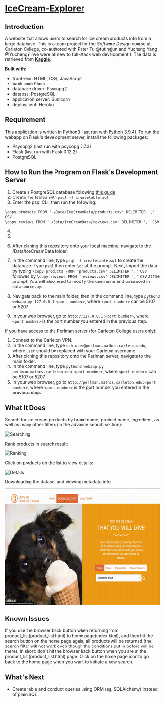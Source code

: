 # [IceCream-Explorer](https://ice-cream-explorer.herokuapp.com/)

## Introduction
A website that allows users to search for ice cream products info from a large database. This is a team project for the _Software Design_ course at Carleton College, co-authored with Peter Tu @tutingjun and Yucheng Yang @YuchengY (we were all new to full-stack web development!). The data is retrieved from [**Kaggle**](https://www.kaggle.com/tysonpo/ice-cream-dataset). 

**Built with:**
- front-end: HTML, CSS, JavaScript 
- back-end: Flask
- database driver: Psycopg2
- databse: PostgreSQL
- application server: Gunicorn
- deployment: Heroku


## Requirement 
This application is written in Python3 (last run with Python 3.9.4).
To run the webapp on Flask's development server, install the following packages:
- Psycopg2 (last run with psycopg 2.7.3)
- Flask (last run with Flask 0.12.2)
- PostgreSQL


## How to Run the Program on Flask's Development Server
1. Create a PostgreSQL database following [this guide](https://www.guru99.com/postgresql-create-database.html)
2. Create the tables with `psql -f createtable.sql`
3. Enter the psql CLI, then run the following:
```
\copy products FROM './Data/IceCreamData/products.csv' DELIMITER ',' CSV
\copy reviews FROM './Data/IceCreamData/reviews.csv' DELIMITER ',' CSV
```
4. 
  
4. 
5. After cloning this repository onto your local machine, navigate to the /Data/IceCreamData folder.
6. In the command line, type `psql -f createtable.sql` to create the database. Type `psql` then enter `\dt` at the prompt. Next, import the data by typing `\copy products FROM 'products.csv' DELIMITER ',' CSV` followed by `\copy reviews FROM 'reviews.csv' DELIMITER ',' CSV` at the prompt. You will also need to modify the username and password in `datasource.py`.
7. Navigate back to the main folder, then in the command line, type `python3 webapp.py 127.0.0.1 <port number>`, where `<port number>` can be 5107 or 5207.
8. In your web browser, go to `http://127.0.0.1:<port bumber>`, where `<port number>` is the port number you entered in the previous step.


If you have access to the Perlman server (for Carleton College users only):
1. Connect to the Carleton VPN.
2. In the command line, type `ssh user@perlman.mathcs.carleton.edu`, where `user` should be replaced with your Carleton username.
3. After cloning this repository onto the Perlman server, navigate to the main folder. 
4. In the command line, type `python3 webapp.py perlman.mathcs.carleton.edu <port number>`, where `<port number>` can be 5107 or 5207.
5. In your web browser, go to `http://perlman.mathcs.carleton.edu:<port bumber>`, where `<port number>` is the port number you entered in the previous step.


## What It Does
Search for ice cream products by brand name, product name, ingredient, as well as many other filters (in the advance search section):

![Searching](demo/search.gif)

Rank products in search result:

![Ranking](demo/rank.gif)


Click on products on the list to view details:

![Details](demo/detail.gif)


Downloading the dataset and viewing metadata info: 

![Download](demo/download.gif "Downloading data and Viewing Metadata")


## Known Issues
If you use the browser back button when returning from product_list(product_list.html) to home page(index.html), and then hit the search button on the home page again, all products will be returned (the search filter will not work even though the conditions put in before will be there). In short: don't hit the browser back button when you are at the product_list(product_list.html) page. Click on the home page icon to go back to the home page when you want to initiate a new search.

## What's Next
- Create table and conduct queries using ORM (eg. SQLAlchemy) instead of plain SQL
